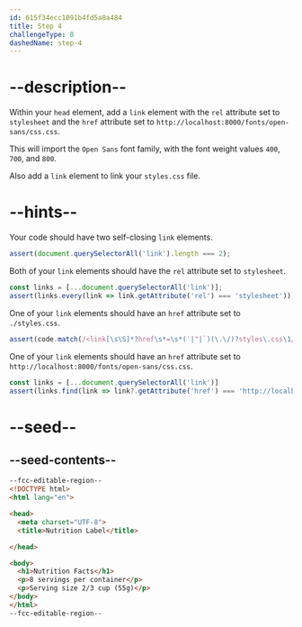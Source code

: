 ```yaml
---
id: 615f34ecc1091b4fd5a8a484
title: Step 4
challengeType: 0
dashedName: step-4
---
```


# --description--

Within your `head` element, add a `link` element with the `rel` attribute set to `stylesheet` and the `href` attribute set to `http://localhost:8000/fonts/open-sans/css.css`.

This will import the `Open Sans` font family, with the font weight values `400`, `700`, and `800`.

Also add a `link` element to link your `styles.css` file.

# --hints--

Your code should have two self-closing `link` elements.

```js
assert(document.querySelectorAll('link').length === 2);
```

Both of your `link` elements should have the `rel` attribute set to `stylesheet`.

```js
const links = [...document.querySelectorAll('link')];
assert(links.every(link => link.getAttribute('rel') === 'stylesheet'));
```

One of your `link` elements should have an `href` attribute set to `./styles.css`.

```js
assert(code.match(/<link[\s\S]*?href\s*=\s*('|"|`)(\.\/)?styles\.css\1/g)?.length === 1);
```

One of your `link` elements should have an `href` attribute set to `http://localhost:8000/fonts/open-sans/css.css`.

```js
const links = [...document.querySelectorAll('link')]
assert(links.find(link => link?.getAttribute('href') === 'http://localhost:8000/fonts/open-sans/css.css'));
```

# --seed--

## --seed-contents--

```html
--fcc-editable-region--
<!DOCTYPE html>
<html lang="en">

<head>
  <meta charset="UTF-8">
  <title>Nutrition Label</title>

</head>

<body>
  <h1>Nutrition Facts</h1>
  <p>8 servings per container</p>
  <p>Serving size 2/3 cup (55g)</p>
</body>
</html>
--fcc-editable-region--
```

```css

```
